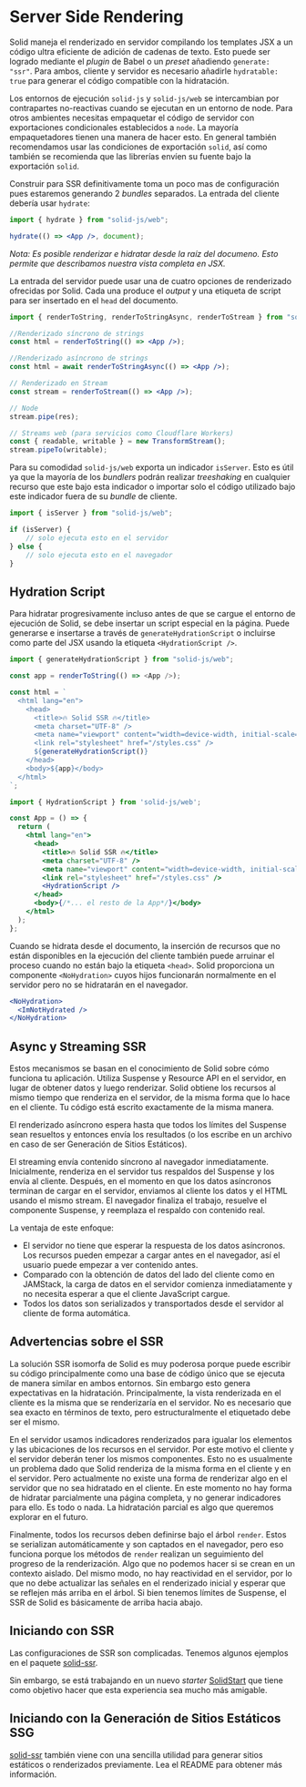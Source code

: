 # Server Side Rendering

Solid maneja el renderizado en servidor compilando los templates JSX a un código ultra eficiente de adición de cadenas de texto. Esto puede ser logrado mediante el _plugin_ de Babel o un _preset_ añadiendo `generate: "ssr"`. Para ambos, cliente y servidor es necesario añadirle `hydratable: true` para generar el código compatible con la hidratación.

Los entornos de ejecución `solid-js` y `solid-js/web` se intercambian por contrapartes no-reactivas cuando se ejecutan en un entorno de node. Para otros ambientes necesitas empaquetar el código de servidor con exportaciones condicionales establecidos a `node`. La mayoría empaquetadores tienen una manera de hacer esto. En general también recomendamos usar las condiciones de exportación `solid`, así como también se recomienda que las librerías envíen su fuente bajo la exportación `solid`.

Construir para SSR definitivamente toma un poco mas de configuración pues estaremos generando 2 _bundles_ separados. La entrada del cliente debería usar `hydrate`:

```jsx
import { hydrate } from "solid-js/web";

hydrate(() => <App />, document);
```

_Nota: Es posible renderizar e hidratar desde la raíz del documeno. Esto permite que describamos nuestra vista completa en JSX._

La entrada del servidor puede usar una de cuatro opciones de renderizado ofrecidas por Solid. Cada una produce el _output_ y una etiqueta de script para ser insertado en el `head` del documento.

```jsx
import { renderToString, renderToStringAsync, renderToStream } from "solid-js/web";

//Renderizado síncrono de strings
const html = renderToString(() => <App />);

//Renderizado asíncrono de strings
const html = await renderToStringAsync(() => <App />);

// Renderizado en Stream
const stream = renderToStream(() => <App />);

// Node
stream.pipe(res);

// Streams web (para servicios como Cloudflare Workers)
const { readable, writable } = new TransformStream();
stream.pipeTo(writable);
```

Para su comodidad `solid-js/web` exporta un indicador `isServer`. Esto es útil ya que la mayoría de los _bundlers_ podrán realizar _treeshaking_ en cualquier recurso que este bajo esta indicador o importar solo el código utilizado bajo este indicador fuera de su _bundle_ de cliente.

```jsx
import { isServer } from "solid-js/web";

if (isServer) {
	// solo ejecuta esto en el servidor
} else {
	// solo ejecuta esto en el navegador
}
```

## Hydration Script

Para hidratar progresivamente incluso antes de que se cargue el entorno de ejecución de Solid, se debe insertar un script especial en la página. Puede generarse e insertarse a través de `generateHydrationScript` o incluirse como parte del JSX usando la etiqueta `<HydrationScript />`.

```js
import { generateHydrationScript } from "solid-js/web";

const app = renderToString(() => <App />);

const html = `
  <html lang="en">
    <head>
      <title>🔥 Solid SSR 🔥</title>
      <meta charset="UTF-8" />
      <meta name="viewport" content="width=device-width, initial-scale=1.0" />
      <link rel="stylesheet" href="/styles.css" />
      ${generateHydrationScript()}
    </head>
    <body>${app}</body>
  </html>
`;
```

```jsx
import { HydrationScript } from 'solid-js/web';

const App = () => {
  return (
    <html lang="en">
      <head>
        <title>🔥 Solid SSR 🔥</title>
        <meta charset="UTF-8" />
        <meta name="viewport" content="width=device-width, initial-scale=1.0" />
        <link rel="stylesheet" href="/styles.css" />
        <HydrationScript />
      </head>
      <body>{/*... el resto de la App*/}</body>
    </html>
  );
};
```

Cuando se hidrata desde el documento, la inserción de recursos que no están disponibles en la ejecución del cliente también puede arruinar el proceso cuando no están bajo la etiqueta `<head>`. Solid proporciona un componente `<NoHydration>` cuyos hijos funcionarán normalmente en el servidor pero no se hidratarán en el navegador.

```jsx
<NoHydration>
  <ImNotHydrated />
</NoHydration>
```

## Async y Streaming SSR

Estos mecanismos se basan en el conocimiento de Solid sobre cómo funciona tu aplicación. Utiliza Suspense y Resource API en el servidor, en lugar de obtener datos y luego renderizar. Solid obtiene los recursos al mismo tiempo que renderiza en el servidor, de la misma forma que lo hace en el cliente. Tu código está escrito exactamente de la misma manera.

El renderizado asíncrono espera hasta que todos los límites del Suspense sean resueltos y entonces envía los resultados (o los escribe en un archivo en caso de ser Generación de Sitios Estáticos).

El streaming envía contenido síncrono al navegador inmediatamente. Inicialmente, renderiza en el servidor tus respaldos del Suspense y los envía al cliente. Después, en el momento en que los datos asíncronos terminan de cargar en el servidor, enviamos al cliente los datos y el HTML usando el mismo stream. El navegador finaliza el trabajo, resuelve el componente Suspense, y reemplaza el respaldo con contenido real. 

La ventaja de este enfoque:

- El servidor no tiene que esperar la respuesta de los datos asíncronos. Los recursos pueden empezar a cargar antes en el navegador, así el usuario puede empezar a ver contenido antes.
- Comparado con la obtención de datos del lado del cliente como en JAMStack, la carga de datos en el servidor comienza inmediatamente y no necesita esperar a que el cliente JavaScript cargue.
- Todos los datos son serializados y transportados desde el servidor al cliente de forma automática.

## Advertencias sobre el SSR

La solución SSR isomorfa de Solid es muy poderosa porque puede escribir su código principalmente como una base de código único que se ejecuta de manera similar en ambos entornos. Sin embargo esto genera expectativas en la hidratación. Principalmente, la vista renderizada en el cliente es la misma que se renderizaría en el servidor. No es necesario que sea exacto en términos de texto, pero estructuralmente el etiquetado debe ser el mismo.

En el servidor usamos indicadores renderizados para igualar los elementos y las ubicaciones de los recursos en el servidor. Por este motivo el cliente y el servidor deberán tener los mismos componentes. Esto no es usualmente un problema dado que Solid renderiza de la misma forma en el cliente y en el servidor. Pero actualmente no existe una forma de renderizar algo en el servidor que no sea hidratado en el cliente. En este momento no hay forma de hidratar parcialmente una página completa, y no generar indicadores para ello. Es todo o nada. La hidratación parcial es algo que queremos explorar en el futuro.

Finalmente, todos los recursos deben definirse bajo el árbol `render`. Estos se serializan automáticamente y son captados en el navegador, pero eso funciona porque los métodos de `render` realizan un seguimiento del progreso de la renderización. Algo que no podemos hacer si se crean en un contexto aislado. Del mismo modo, no hay reactividad en el servidor, por lo que no debe actualizar las señales en el renderizado inicial y esperar que se reflejen más arriba en el árbol. Si bien tenemos límites de Suspense, el SSR de Solid es básicamente de arriba hacia abajo.

## Iniciando con SSR

Las configuraciones de SSR son complicadas. Tenemos algunos ejemplos en el paquete [solid-ssr](https://github.com/solidjs/solid/blob/main/packages/solid-ssr).

Sin embargo, se está trabajando en un nuevo _starter_ [SolidStart](https://github.com/solidjs/solid-start) que tiene como objetivo hacer que esta experiencia sea mucho más amigable.

## Iniciando con la Generación de Sitios Estáticos SSG

[solid-ssr](https://github.com/solidjs/solid/blob/main/packages/solid-ssr) también viene con una sencilla utilidad para generar sitios estáticos o renderizados previamente. Lea el README para obtener más información.
